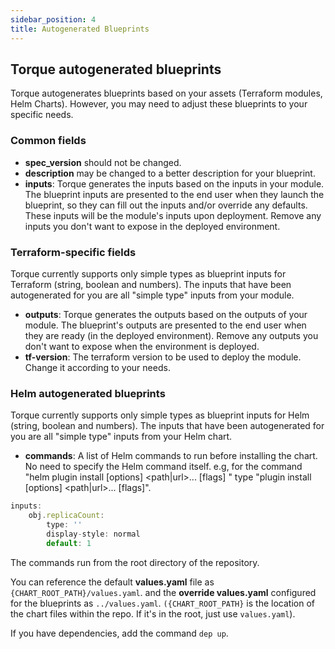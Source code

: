 ```yaml
---
sidebar_position: 4
title: Autogenerated Blueprints
---
```


## Torque autogenerated blueprints
Torque autogenerates blueprints based on your assets (Terraform modules, Helm Charts). However, you may need to adjust these blueprints to your specific needs.

### Common fields

- **spec_version** should not be changed. 
- **description** may be changed to a better description for your blueprint.
- **inputs**: Torque generates the inputs based on the inputs in your module. The blueprint inputs are presented to the end user when they launch the blueprint, so they can fill out the inputs and/or override any defaults. These inputs will be the module's inputs upon deployment. 
Remove any inputs you don't want to expose in the deployed environment.

### Terraform-specific fields

Torque currently supports only simple types as blueprint inputs for Terraform (string, boolean and numbers). The inputs that have been autogenerated for you are all "simple type" inputs from your module.

- **outputs**: Torque generates the outputs based on the outputs of your module. The blueprint's outputs are presented to the end user when they are ready (in the deployed environment). 
Remove any outputs you don't want to expose when the environment is deployed.
- **tf-version**: The terraform version to be used to deploy the module. Change it according to your needs. 

### Helm autogenerated blueprints

Torque currently supports only simple types as blueprint inputs for Helm (string, boolean and numbers). The inputs that have been autogenerated for you are all "simple type" inputs from your Helm chart.

- **commands**: A list of Helm commands to run before installing the chart.
No need to specify the Helm command itself.
e.g, for the command "helm plugin install [options] <path|url>... [flags] " type "plugin install [options] <path|url>... [flags]".
       
```jsx title="For example:"
inputs:
    obj.replicaCount:
        type: ''
        display-style: normal
        default: 1
``` 

The commands run from the root directory of the repository.

You can reference the default __values.yaml__ file as `{CHART_ROOT_PATH}/values.yaml`.
and the __override values.yaml__ configured for the blueprints as `../values.yaml`.
`({CHART_ROOT_PATH}` is the location of the chart files within the repo. If it's in the root, just use `values.yaml`).

If you have dependencies, add the command `dep up`.

